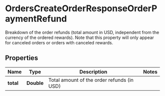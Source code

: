 

# OrdersCreateOrderResponseOrderPaymentRefund

Breakdown of the order refunds (total amount in USD, independent from the currency of the ordered rewards). Note that this property will only appear for canceled orders or orders with canceled rewards. 

## Properties

| Name | Type | Description | Notes |
|------------ | ------------- | ------------- | -------------|
|**total** | **Double** | Total amount of the order refunds (in USD) |  |




